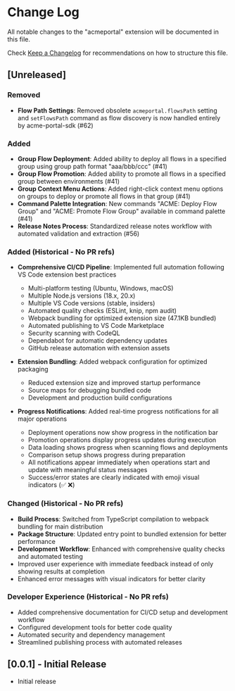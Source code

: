 # Change Log

All notable changes to the "acmeportal" extension will be documented in this file.

Check [Keep a Changelog](http://keepachangelog.com/) for recommendations on how to structure this file.

## [Unreleased]

### Removed
- **Flow Path Settings**: Removed obsolete `acmeportal.flowsPath` setting and `setFlowsPath` command as flow discovery is now handled entirely by acme-portal-sdk (#62)

### Added
- **Group Flow Deployment**: Added ability to deploy all flows in a specified group using group path format "aaa/bbb/ccc" (#41)
- **Group Flow Promotion**: Added ability to promote all flows in a specified group between environments (#41)
- **Group Context Menu Actions**: Added right-click context menu options on groups to deploy or promote all flows in that group (#41)
- **Command Palette Integration**: New commands "ACME: Deploy Flow Group" and "ACME: Promote Flow Group" available in command palette (#41)
- **Release Notes Process**: Standardized release notes workflow with automated validation and extraction (#56)

### Added (Historical - No PR refs)
- **Comprehensive CI/CD Pipeline**: Implemented full automation following VS Code extension best practices
  - Multi-platform testing (Ubuntu, Windows, macOS)
  - Multiple Node.js versions (18.x, 20.x)
  - Multiple VS Code versions (stable, insiders)
  - Automated quality checks (ESLint, knip, npm audit)
  - Webpack bundling for optimized extension size (47.1KB bundled)
  - Automated publishing to VS Code Marketplace
  - Security scanning with CodeQL
  - Dependabot for automatic dependency updates
  - GitHub release automation with extension assets

- **Extension Bundling**: Added webpack configuration for optimized packaging
  - Reduced extension size and improved startup performance
  - Source maps for debugging bundled code
  - Development and production build configurations

- **Progress Notifications**: Added real-time progress notifications for all major operations
  - Deployment operations now show progress in the notification bar
  - Promotion operations display progress updates during execution
  - Data loading shows progress when scanning flows and deployments
  - Comparison setup shows progress during preparation
  - All notifications appear immediately when operations start and update with meaningful status messages
  - Success/error states are clearly indicated with emoji visual indicators (✅ ❌)

### Changed (Historical - No PR refs)
- **Build Process**: Switched from TypeScript compilation to webpack bundling for main distribution
- **Package Structure**: Updated entry point to bundled extension for better performance
- **Development Workflow**: Enhanced with comprehensive quality checks and automated testing
- Improved user experience with immediate feedback instead of only showing results at completion
- Enhanced error messages with visual indicators for better clarity

### Developer Experience (Historical - No PR refs)
- Added comprehensive documentation for CI/CD setup and development workflow
- Configured development tools for better code quality
- Automated security and dependency management
- Streamlined publishing process with automated releases

## [0.0.1] - Initial Release

- Initial release